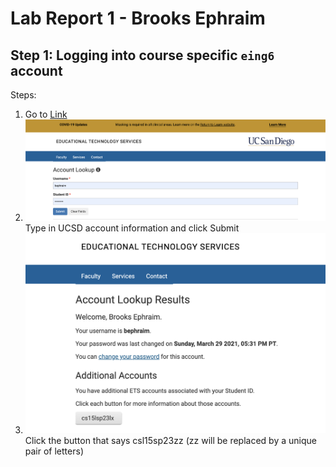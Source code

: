 # Lab Report 1 - Brooks Ephraim

## Step 1: Logging into course specific `eing6` account
Steps:
1. Go to [Link](https://sdacs.ucsd.edu/~icc/index.php)
2. ![Image](image1.png)
Type in UCSD account information and click Submit
3. ![Image](image2.png)
Click the button that says csl15sp23zz (zz will be replaced by a unique pair of letters)
